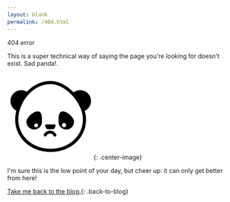 ```yaml
---
layout: blank
permalink: /404.html
---
```


<div class="four-oh-four-container"
  <h1 class="four-oh-four-error">404 error</h1>
  <p class="four-oh-four-text">This is a super technical way of saying the page you're looking for doesn't exist.  Sad panda!.</p>

  ![sad-panda](/assets/images/sad_panda.png){: .center-image}

  <p class="four-oh-four-text">I'm sure this is the low point of your day, but cheer up: it can only get better from here!</p>

  [Take me back to the blog.](https://www.displayblog.io/blog){: .back-to-blog}
</div>
